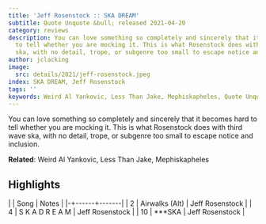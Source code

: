 ```yaml
---
title: 'Jeff Rosenstock :: SKA DREAM'
subtitle: Quote Unquote &bull; released 2021-04-20
category: reviews
description: You can love something so completely and sincerely that it becomes hard
  to tell whether you are mocking it. This is what Rosenstock does with third wave
  ska, with no detail, trope, or subgenre too small to escape notice and inclusion.
author: jclacking
image:
  src: details/2021/jeff-rosenstock.jpeg
index: SKA DREAM, Jeff Rosenstock
tags: ''
keywords: Weird Al Yankovic, Less Than Jake, Mephiskapheles, Quote Unquote
---
```

You can love something so completely and sincerely that it becomes hard to tell whether you are mocking it. This is what Rosenstock does with third wave ska, with no detail, trope, or subgenre too small to escape notice and inclusion.<!--more-->

**Related**: Weird Al Yankovic, Less Than Jake, Mephiskapheles

## Highlights

| | Song | Notes |
|-+------+-------|
| 2 | Airwalks (Alt) | Jeff Rosenstock |
| 4 | S K A D R E A M | Jeff Rosenstock |
| 10 | ***SKA | Jeff Rosenstock |


